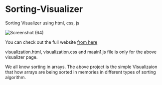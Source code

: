 # Sorting-Visualizer
Sorting Visualizer using html, css, js

![Screenshot (64)](https://user-images.githubusercontent.com/123149345/228559408-31a456dd-3e0c-4c5c-9a6d-6ab095701f44.png)

You can check out the full website [from here](https://sorting-visualizer-sd.netlify.app//)

visualization.html, visualization.css and maain1.js file is only for the above visualizer page.


We all know sorting in arrays. The above project is the simple Visualizaion that how arrays are being sorted in memories in different types of sorting algorithm.
